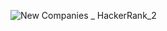 ![New Companies _ HackerRank_2](https://github.com/tomalexsmith/SQL-Challenges/assets/95169394/7f5fc4bf-d73f-49c1-a62e-1742aa3a96b1)
